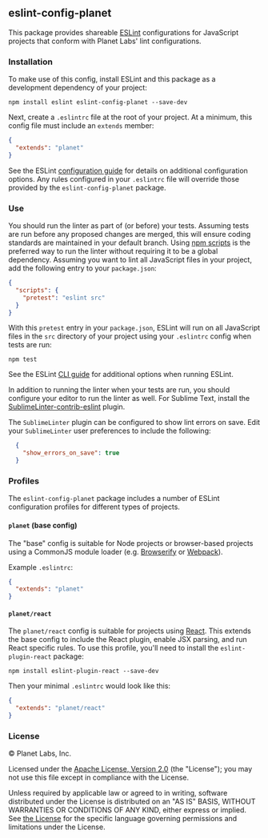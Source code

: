 ## eslint-config-planet

This package provides shareable [ESLint](http://eslint.org/) configurations for JavaScript projects that conform with Planet Labs' lint configurations.

### Installation

To make use of this config, install ESLint and this package as a development dependency of your project:

    npm install eslint eslint-config-planet --save-dev

Next, create a `.eslintrc` file at the root of your project.  At a minimum, this config file must include an `extends` member:

```json
{
  "extends": "planet"
}
```

See the ESLint [configuration guide](http://eslint.org/docs/user-guide/configuring) for details on additional configuration options.  Any rules configured in your `.eslintrc` file will override those provided by the `eslint-config-planet` package.

### Use

You should run the linter as part of (or before) your tests.  Assuming tests are run before any proposed changes are merged, this will ensure coding standards are maintained in your default branch.  Using [npm scripts](https://docs.npmjs.com/misc/scripts) is the preferred way to run the linter without requiring it to be a global dependency.  Assuming you want to lint all JavaScript files in your project, add the following entry to your `package.json`:

```json
{
  "scripts": {
    "pretest": "eslint src"
  }
}
```

With this `pretest` entry in your `package.json`, ESLint will run on all JavaScript files in the `src` directory of your project using your `.eslintrc` config when tests are run:

    npm test

See the ESLint [CLI guide](http://eslint.org/docs/user-guide/command-line-interface) for additional options when running ESLint.

In addition to running the linter when your tests are run, you should configure your editor to run the linter as well.  For Sublime Text, install the [SublimeLinter-contrib-eslint](https://packagecontrol.io/packages/SublimeLinter-contrib-eslint) plugin.

The `SublimeLinter` plugin can be configured to show lint errors on save.  Edit your `SublimeLinter` user preferences to include the following:

```json
  {
    "show_errors_on_save": true
  }
```

### Profiles

The `eslint-config-planet` package includes a number of ESLint configuration profiles for different types of projects.

#### `planet` (base config)

The "base" config is suitable for Node projects or browser-based projects using a CommonJS module loader (e.g. [Browserify](http://browserify.org/) or [Webpack](http://webpack.github.io/)).

Example `.eslintrc`:
```json
{
  "extends": "planet"
}
```

#### `planet/react`

The `planet/react` config is suitable for projects using [React](https://facebook.github.io/react/).  This extends the base config to include the React plugin, enable JSX parsing, and run React specific rules.  To use this profile, you'll need to install the `eslint-plugin-react` package:

    npm install eslint-plugin-react --save-dev

Then your minimal `.eslintrc` would look like this:
```json
{
  "extends": "planet/react"
}
```

### License

© Planet Labs, Inc.

Licensed under the [Apache License, Version 2.0](http://www.apache.org/licenses/LICENSE-2.0) (the "License"); you may not use this file except in compliance with the License.

Unless required by applicable law or agreed to in writing, software distributed under the License is distributed on an "AS IS" BASIS, WITHOUT WARRANTIES OR CONDITIONS OF ANY KIND, either express or implied. See [the License](http://www.apache.org/licenses/LICENSE-2.0) for the specific language governing permissions and limitations under the License.
